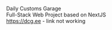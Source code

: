 Daily Customs Garage <br>
Full-Stack Web Project based on NextJS <br>
https://dcg.ee - link not working
